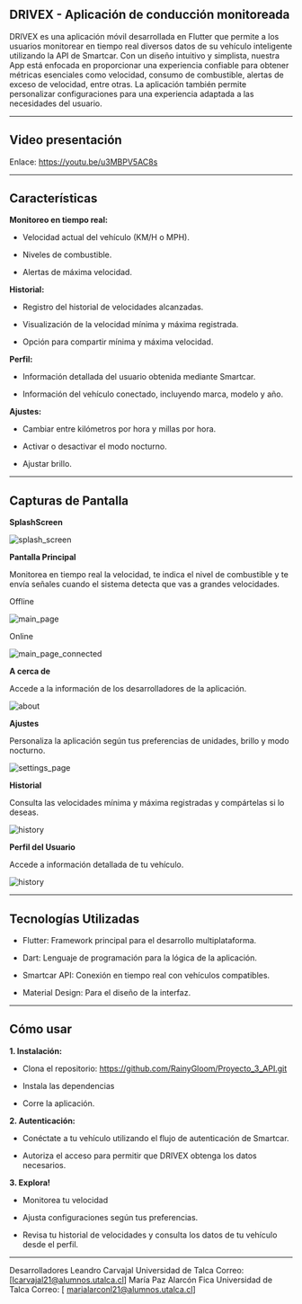 ## DRIVEX - Aplicación de conducción monitoreada

DRIVEX es una aplicación móvil desarrollada en Flutter que permite a los usuarios monitorear en tiempo real diversos datos de su vehículo inteligente utilizando la API de Smartcar. Con un diseño intuitivo y simplista, nuestra App está enfocada en proporcionar una experiencia confiable para obtener métricas esenciales como velocidad, consumo de combustible, alertas de exceso de velocidad, entre otras. La aplicación también permite personalizar configuraciones para una experiencia adaptada a las necesidades del usuario.

______________________________________
## Video presentación

Enlace: https://youtu.be/u3MBPV5AC8s
______________________________________
## Características
**Monitoreo en tiempo real:**

-	Velocidad actual del vehículo (KM/H o MPH).

-	Niveles de combustible.

-	Alertas de máxima velocidad.

**Historial:**

- Registro del historial de velocidades alcanzadas.

- Visualización de la velocidad mínima y máxima registrada.

- Opción para compartir mínima y máxima velocidad.

**Perfil:**

- Información detallada del usuario obtenida mediante Smartcar.

- Información del vehículo conectado, incluyendo marca, modelo y año.

**Ajustes:**

- Cambiar entre kilómetros por hora y millas por hora.

- Activar o desactivar el modo nocturno.

-	Ajustar brillo.
________________________________________
## Capturas de Pantalla

**SplashScreen**

![splash_screen](https://github.com/user-attachments/assets/be586b6e-b736-46ff-b6cc-12e369488c36)

**Pantalla Principal**

Monitorea en tiempo real la velocidad, te indica el nivel de combustible y te envía señales cuando el sistema detecta que vas a grandes velocidades.

Offline

![main_page](https://github.com/user-attachments/assets/d5018af8-b741-4b18-ad35-4a301d101b5c)

Online

![main_page_connected](https://github.com/user-attachments/assets/a4ef31d1-4c6d-4e5a-8537-b7d52b907882)

**A cerca de**
 
Accede a la información de los desarrolladores de la aplicación.

![about](https://github.com/user-attachments/assets/6e9dd2da-edac-4f7d-9494-7a2150ea5e57)

**Ajustes**
 
Personaliza la aplicación según tus preferencias de unidades, brillo y modo nocturno.

![settings_page](https://github.com/user-attachments/assets/518f6d5c-3870-419a-913c-318c3374181e)

**Historial**
 
Consulta las velocidades mínima y máxima registradas y compártelas si lo deseas.

![history](https://github.com/user-attachments/assets/6eb68518-134c-4398-a1eb-5217aaf810c0)

**Perfil del Usuario**
 
Accede a información detallada de tu vehículo.

![history](https://github.com/user-attachments/assets/71d9f00d-d112-4e65-92d9-9aaa7d4ead6e)

________________________________________
## Tecnologías Utilizadas

- Flutter: Framework principal para el desarrollo multiplataforma.

- Dart: Lenguaje de programación para la lógica de la aplicación.

- Smartcar API: Conexión en tiempo real con vehículos compatibles.

- Material Design: Para el diseño de la interfaz.
________________________________________
## Cómo usar 

**1.	Instalación:**

- Clona el repositorio: https://github.com/RainyGloom/Proyecto_3_API.git

- Instala las dependencias

- Corre la aplicación.

**2.	Autenticación:**	

- Conéctate a tu vehículo utilizando el flujo de autenticación de Smartcar.

- Autoriza el acceso para permitir que DRIVEX obtenga los datos necesarios.

**3.	Explora!**

- Monitorea tu velocidad

- Ajusta configuraciones según tus preferencias.

- Revisa tu historial de velocidades y consulta los datos de tu vehículo desde el perfil.
________________________________________
Desarrolladores
Leandro Carvajal
Universidad de Talca
Correo: [lcarvajal21@alumnos.utalca.cl]
María Paz Alarcón Fica
Universidad de Talca
Correo: [ marialarconl21@alumnos.utalca.cl]

